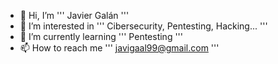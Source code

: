 - 👋 Hi, I’m ''' Javier Galán '''
- 👀 I’m interested in ''' Cibersecurity, Pentesting, Hacking... '''
- 🌱 I’m currently learning ''' Pentesting '''
- 📫 How to reach me ''' javigaal99@gmail.com '''

<!---
lJllAllKllEllRl/lJllAllKllEllRl is a ✨ special ✨ repository because its `README.md` (this file) appears on your GitHub profile.
You can click the Preview link to take a look at your changes.
--->
